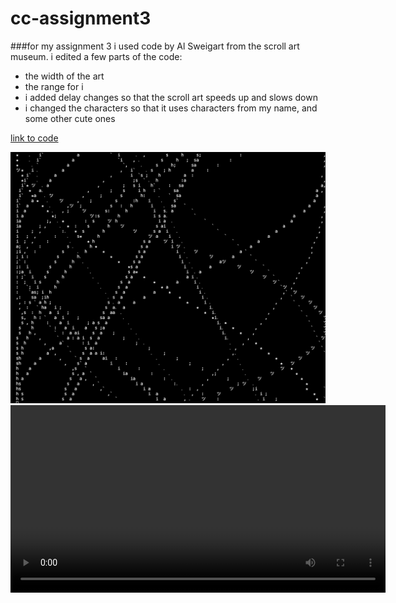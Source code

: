 # cc-assignment3
###for my assignment 3 i used code by Al Sweigart from the scroll art museum. i edited a few parts of the code: 
- the width of the art
- the range for i
- i added delay changes so that the scroll art speeds up and slows down
- i changed the characters so that it uses characters from my name, and some other cute ones
  
[link to code](https://scrollart.org/orbital-travels/)

![image](./image.PNG)
  <video controls width="600">
    <source src="./scroll-art.mov" type="video/mp4">
    Your browser does not support the video tag.
</video>
 
